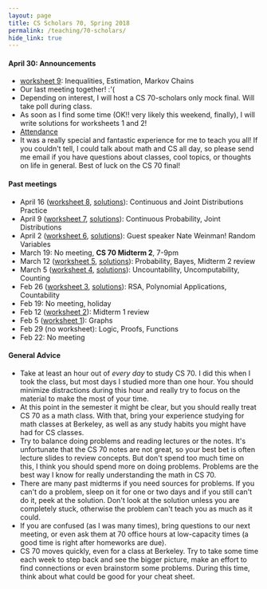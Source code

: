 ```yaml
---
layout: page
title: CS Scholars 70, Spring 2018
permalink: /teaching/70-scholars/
hide_link: true
---
```


#### April 30: Announcements

- [worksheet 9](ws9.pdf): Inequalities, Estimation, Markov Chains
- Our last meeting together! :'(
- Depending on interest, I will host a CS 70-scholars only mock final. Will take poll during class.
- As soon as I find some time (OK!! very likely this weekend, finally), I will write solutions for worksheets 1 and 2!
- [Attendance](https://goo.gl/forms/Ls2zJdqSKTRJKG1Q2)
- It was a really special and fantastic experience for me to teach you all! If you couldn't tell, I could talk about math and CS all day, so please send me email if you have questions about classes, cool topics, or thoughts on life in general. Best of luck on the CS 70 final!


#### Past meetings

- April 16 ([worksheet 8](ws8.pdf), [solutions](ws8-sol.pdf)): Continuous and Joint Distributions Practice
- April 9 ([worksheet 7](ws7.pdf), [solutions](ws7-sol.pdf)): Continuous Probability, Joint Distributions
- April 2 ([worksheet 6](ws6.pdf), [solutions](ws6-sol.pdf)): Guest speaker Nate Weinman! Random Variables
- March 19: No meeting, **CS 70 Midterm 2**, 7-9pm
- March 12 ([worksheet 5](ws5.pdf), [solutions](ws5-sol.pdf)): Probability, Bayes, Midterm 2 review
- March 5 ([worksheet 4](ws4.pdf), [solutions](ws4-sol.pdf)): Uncountability, Uncomputability, Counting
- Feb 26 ([worksheet 3](ws3.pdf), [solutions](ws3-sol.pdf)): RSA, Polynomial Applications, Countability
- Feb 19: No meeting, holiday
- Feb 12 ([worksheet 2](ws2.pdf)): Midterm 1 review
- Feb 5 ([worksheet 1](ws1.pdf)): Graphs
- Feb 29 (no worksheet): Logic, Proofs, Functions
- Feb 22: No meeting

#### General Advice
- Take at least an hour out of _every day_ to study CS 70. I did this when I took the class, but most days I studied more than one hour. You should minimize distractions during this hour and really try to focus on the material to make the most of your time.
- At this point in the semester it might be clear, but you should really treat CS 70 as a math class. With that, bring your experience studying for math classes
at Berkeley, as well as any study habits you might have had for CS classes.
- Try to balance doing problems and reading lectures or the notes. It's unfortunate that the CS 70 notes are not great, so your best bet is often lecture slides
to review concepts. But don't spend too much time on this, I think you should spend more on doing problems. Problems are the best way I know for really understanding the math in CS 70.
- There are many past midterms if you need sources for problems. If you can't do a problem, sleep on it for one or two days and if you still can't do it, peek at the solution. Don't look at the solution unless you are completely stuck, otherwise the problem can't teach you as much as it could.
- If you are confused (as I was many times), bring questions to our next meeting, or even ask them at 70 office hours at low-capacity times (a good time is right after homeworks are due).
- CS 70 moves quickly, even for a class at Berkeley. Try to take some time each week to step back and see the
bigger picture, make an effort to find connections or even brainstorm some problems. During this time, think about what could be good for your cheat sheet.
